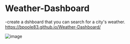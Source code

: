 # Weather-Dashboard
-create a dshboard that you can search for a city's weather.
https://bpoole83.github.io/Weather-Dashboard/

![image](https://user-images.githubusercontent.com/102924794/170882506-8412d9f4-f52f-4578-8245-407151fddead.png)

